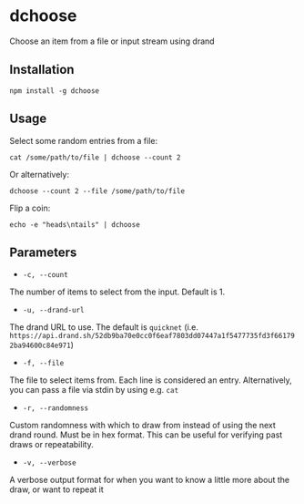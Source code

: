 # dchoose

Choose an item from a file or input stream using drand


## Installation
`npm install -g dchoose`

## Usage
Select some random entries from a file:

`cat /some/path/to/file | dchoose --count 2`

Or alternatively:

`dchoose --count 2 --file /some/path/to/file`

Flip a coin:

`echo -e "heads\ntails" | dchoose`

## Parameters
* `-c, --count`
 
The number of items to select from the input. Default is 1.
 
* `-u, --drand-url`

The drand URL to use. The default is `quicknet` (i.e. `https://api.drand.sh/52db9ba70e0cc0f6eaf7803dd07447a1f5477735fd3f661792ba94600c84e971`)

* `-f, --file`

The file to select items from. Each line is considered an entry. Alternatively, you can pass a file via stdin by using e.g. `cat`

* `-r, --randomness`

Custom randomness with which to draw from instead of using the next drand round. 
Must be in hex format. 
This can be useful for verifying past draws or repeatability.

* `-v, --verbose`

A verbose output format for when you want to know a little more about the draw, or want to repeat it